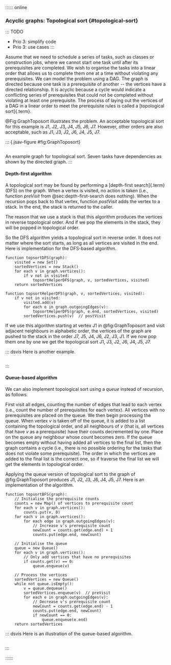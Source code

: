 
:::::: online

### Acyclic graphs: Topological sort {#topological-sort}

::: TODO
- Prio 3: simplify code
- Prio 3: use cases
:::

Assume that we need to schedule a series of tasks, such as classes or
construction jobs, where we cannot start one task until after its
prerequisites are completed. We wish to organise the tasks into a linear
order that allows us to complete them one at a time without violating
any prerequisites. We can model the problem using a DAG. The graph is
directed because one task is a prerequisite of another -- the vertices
have a directed relationship. It is acyclic because a cycle would
indicate a conflicting series of prerequisites that could not be
completed without violating at least one prerequisite. The process of
laying out the vertices of a DAG in a linear order to meet the
prerequisite rules is called a [topological sort]{.term}.

@Fig:GraphToposort illustrates the
problem. An acceptable topological sort for this example is J1, J2, J3,
J4, J5, J6, J7. However, other orders are also acceptable, such as J1,
J3, J2, J6, J4, J5, J7.

::: {.jsav-figure #fig:GraphToposort}
``` {src="Graph/topSortCON.js"}
```
An example graph for topological sort.
Seven tasks have dependencies as shown by the directed graph.
:::

#### Depth-first algorithm

A topological sort may be found by performing a [depth-first search]{.term} (DFS) on the graph.
When a vertex is visited, no action is taken
(i.e., function *preVisit* from @sec:depth-first-search does nothing).
When the recursion pops back to that vertex, function *postVisit* adds the vertex to a stack.
In the end, the stack is returned to the caller.

The reason that we use a stack is that this algorithm produces the
vertices in reverse topological order. And if we pop the elements in the
stack, they will be popped in topological order.

So the DFS algorithm yields a topological sort in reverse order. It does
not matter where the sort starts, as long as all vertices are visited in
the end. Here is implementation for the DFS-based algorithm.

    function topsortDFS(graph):
        visited = new Set()
        sortedVertices = new Stack()
        for each v in graph.vertices():
            if v not in visited:
                topsortHelperDFS(graph, v, sortedVertices, visited)
        return sortedVertices

    function topsortHelperDFS(graph, v, sortedVertices, visited):
        if v not in visited:
            visited.add(v)
            for each e in graph.outgoingEdges(v):
                topsortHelperDFS(graph, e.end, sortedVertices, visited)
            sortedVertices.push(v)  // postVisit

If we use this algorithm starting at vertex J1 in @fig:GraphToposort and visit adjacent neighbours in alphabetic order, the vertices of the graph are pushed to the stack in the order J7, J5, J4, J6, J2, J3, J1.
If we now pop them one by one we get the topological sort J1, J3, J2, J6, J4, J5, J7.

::: dsvis
Here is another example.

``` {.jsav-animation src="Graph/topSortDFSCON.js" links="Graph/topSortDFSCON.css" name="TopSort Slideshow"}
```
:::

#### Queue-based algorithm

We can also implement topological sort using a *queue* instead of recursion, as follows.

First visit all edges, counting the number of edges that lead to each
vertex (i.e., count the number of prerequisites for each vertex). All
vertices with no prerequisites are placed on the queue. We then begin
processing the queue. When vertex $v$ is taken off of the queue, it is
added to a list containing the topological order, and all neighbours of
$v$ (that is, all vertices that have $v$ as a prerequisite) have their
counts decremented by one. Place on the queue any neighbour whose count
becomes zero. If the queue becomes empty without having added all
vertices to the final list, then the graph contains a cycle (i.e., there
is no possible ordering for the tasks that does not violate some
prerequisite). The order in which the vertices are added to the final
list is the correct one, so if traverse the final list we will get the
elements in topological order.

Applying the queue version of topological sort to the graph of @fig:GraphToposort produces J1, J2, J3, J6, J4, J5, J7.
Here is an implementation of the algorithm.

    function topsortBFS(graph):
        // Initialise the prerequisite counts
        counts = new Map() of vertices to prerequisite count
        for each v in graph.vertices():
            counts.put(v, 0)
        for each v in graph.vertices():
            for each edge in graph.outgoingEdges(v):
                // Increase v's prerequisite count
                newCount = counts.get(edge.end) + 1
                counts.put(edge.end, newCount)

        // Initialise the queue
        queue = new Queue()
        for each v in graph.vertices():
            // Only add vertices that have no prerequisites
            if counts.get(v) == 0:
                queue.enqueue(v)

        // Process the vertices
        sortedVertices = new Queue()
        while not queue.isEmpty():
            v = queue.dequeue()
            sortedVertices.enqueue(v)  // preVisit
            for each e in graph.outgoingEdges(v):
                // Decrease v's prerequisite count
                newCount = counts.get(edge.end) - 1
                counts.put(edge.end, newCount)
                if newCount == 0:
                    queue.enqueue(e.end)
        return sortedVertices

::: dsvis
Here is an illustration of the queue-based algorithm.

``` {.jsav-animation src="Graph/topSortQCON.js" links="Graph/topSortQCON.css"}
```
:::

::::::
